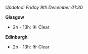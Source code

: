*Updated: Friday 9th December 01:30*

**Glasgow**

* 2h - 13h: :sunny: Clear

**Edinburgh**

* 2h - 13h: :sunny: Clear
